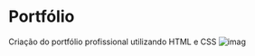 # Portfólio
Criação do portfólio profissional utilizando HTML e CSS
![imag](https://github.com/user-attachments/assets/9a7a6f54-12d0-42ab-b30d-396ed21b4ea1)
